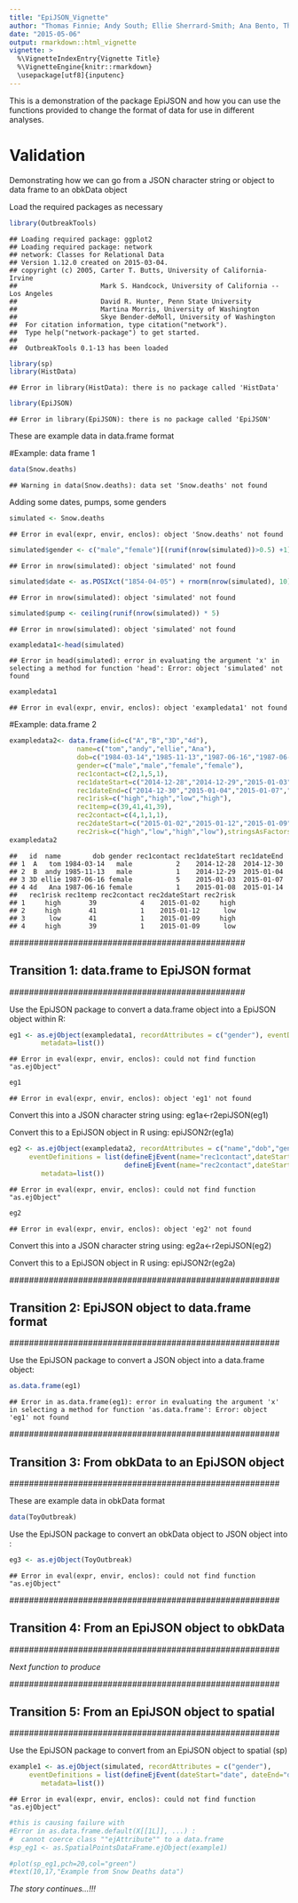 ```yaml
---
title: "EpiJSON_Vignette"
author: "Thomas Finnie; Andy South; Ellie Sherrard-Smith; Ana Bento, Thibaut Jombart"
date: "2015-05-06"
output: rmarkdown::html_vignette
vignette: >
  %\VignetteIndexEntry{Vignette Title}
  %\VignetteEngine{knitr::rmarkdown}
  \usepackage[utf8]{inputenc}
---
```


This is a demonstration of the package EpiJSON and how you can use the functions provided to change the format of data for use in different analyses.

# Validation

Demonstrating how we can go from a JSON character string or object to data frame to an obkData object

Load the required packages as necessary

```r
library(OutbreakTools)
```

```
## Loading required package: ggplot2
## Loading required package: network
## network: Classes for Relational Data
## Version 1.12.0 created on 2015-03-04.
## copyright (c) 2005, Carter T. Butts, University of California-Irvine
##                     Mark S. Handcock, University of California -- Los Angeles
##                     David R. Hunter, Penn State University
##                     Martina Morris, University of Washington
##                     Skye Bender-deMoll, University of Washington
##  For citation information, type citation("network").
##  Type help("network-package") to get started.
## 
##  OutbreakTools 0.1-13 has been loaded
```

```r
library(sp)
library(HistData)
```

```
## Error in library(HistData): there is no package called 'HistData'
```

```r
library(EpiJSON)
```

```
## Error in library(EpiJSON): there is no package called 'EpiJSON'
```


These are example data in data.frame format

#Example: data frame 1

```r
data(Snow.deaths)
```

```
## Warning in data(Snow.deaths): data set 'Snow.deaths' not found
```
Adding some dates, pumps, some genders 

```r
simulated <- Snow.deaths
```

```
## Error in eval(expr, envir, enclos): object 'Snow.deaths' not found
```

```r
simulated$gender <- c("male","female")[(runif(nrow(simulated))>0.5) +1]
```

```
## Error in nrow(simulated): object 'simulated' not found
```

```r
simulated$date <- as.POSIXct("1854-04-05") + rnorm(nrow(simulated), 10) * 86400
```

```
## Error in nrow(simulated): object 'simulated' not found
```

```r
simulated$pump <- ceiling(runif(nrow(simulated)) * 5)
```

```
## Error in nrow(simulated): object 'simulated' not found
```

```r
exampledata1<-head(simulated)
```

```
## Error in head(simulated): error in evaluating the argument 'x' in selecting a method for function 'head': Error: object 'simulated' not found
```

```r
exampledata1
```

```
## Error in eval(expr, envir, enclos): object 'exampledata1' not found
```

#Example: data.frame 2

```r
exampledata2<- data.frame(id=c("A","B","3D","4d"),
                 name=c("tom","andy","ellie","Ana"),
                 dob=c("1984-03-14","1985-11-13","1987-06-16","1987-06-16"),
                 gender=c("male","male","female","female"),
                 rec1contact=c(2,1,5,1),
                 rec1dateStart=c("2014-12-28","2014-12-29","2015-01-03","2015-01-08"),
                 rec1dateEnd=c("2014-12-30","2015-01-04","2015-01-07","2015-01-14"),
                 rec1risk=c("high","high","low","high"),  
                 rec1temp=c(39,41,41,39),
                 rec2contact=c(4,1,1,1),
                 rec2dateStart=c("2015-01-02","2015-01-12","2015-01-09","2015-01-09"),
                 rec2risk=c("high","low","high","low"),stringsAsFactors=FALSE)
exampledata2
```

```
##   id  name        dob gender rec1contact rec1dateStart rec1dateEnd
## 1  A   tom 1984-03-14   male           2    2014-12-28  2014-12-30
## 2  B  andy 1985-11-13   male           1    2014-12-29  2015-01-04
## 3 3D ellie 1987-06-16 female           5    2015-01-03  2015-01-07
## 4 4d   Ana 1987-06-16 female           1    2015-01-08  2015-01-14
##   rec1risk rec1temp rec2contact rec2dateStart rec2risk
## 1     high       39           4    2015-01-02     high
## 2     high       41           1    2015-01-12      low
## 3      low       41           1    2015-01-09     high
## 4     high       39           1    2015-01-09      low
```

################################################
## Transition 1: data.frame to EpiJSON format ##
################################################

Use the EpiJSON package to convert a data.frame object into a EpiJSON object within R:


```r
eg1 <- as.ejObject(exampledata1, recordAttributes = c("gender"), eventDefinitions = list(defineEjEvent(dateStart="date", dateEnd="date", name=NA, location=list(x="x", y="y", proj4string=""), attributes="pump")),
 		metadata=list())
```

```
## Error in eval(expr, envir, enclos): could not find function "as.ejObject"
```

```r
eg1
```

```
## Error in eval(expr, envir, enclos): object 'eg1' not found
```

Convert this into a JSON character string
using: eg1a<-r2epiJSON(eg1)


Convert this to a EpiJSON object in R
using: epiJSON2r(eg1a)



```r
eg2 <- as.ejObject(exampledata2, recordAttributes = c("name","dob","gender"),
     eventDefinitions = list(defineEjEvent(name="rec1contact",dateStart="rec1dateStart", dateEnd="rec1dateEnd", attributes=list("rec1risk","rec1temp")),
                             defineEjEvent(name="rec2contact",dateStart="rec2dateStart", dateEnd="rec2dateStart", attributes="rec2risk")),
 		metadata=list())
```

```
## Error in eval(expr, envir, enclos): could not find function "as.ejObject"
```

```r
eg2
```

```
## Error in eval(expr, envir, enclos): object 'eg2' not found
```

Convert this into a JSON character string
using: eg2a<-r2epiJSON(eg2)


Convert this to a EpiJSON object in R
using: epiJSON2r(eg2a)

#######################################################
## Transition 2: EpiJSON object to data.frame format ##
#######################################################

Use the EpiJSON package to convert a JSON object into a data.frame object:

```r
as.data.frame(eg1)
```

```
## Error in as.data.frame(eg1): error in evaluating the argument 'x' in selecting a method for function 'as.data.frame': Error: object 'eg1' not found
```

#######################################################
## Transition 3: From obkData to an EpiJSON object   ##
#######################################################

These are example data in obkData format

```r
data(ToyOutbreak) 
```

Use the EpiJSON package to convert an obkData object to JSON object into :

```r
eg3 <- as.ejObject(ToyOutbreak)
```

```
## Error in eval(expr, envir, enclos): could not find function "as.ejObject"
```

#######################################################
## Transition 4: From an EpiJSON object to obkData   ##
#######################################################

*Next function to produce*


#######################################################
## Transition 5: From an EpiJSON object to spatial   ##
#######################################################

Use the EpiJSON package to convert from an EpiJSON object to spatial (sp)

```r
example1 <- as.ejObject(simulated, recordAttributes = c("gender"),
     eventDefinitions = list(defineEjEvent(dateStart="date", dateEnd="date", name=NA, location=list(x="x", y="y", proj4string=""), attributes="pump")),
 		metadata=list())
```

```
## Error in eval(expr, envir, enclos): could not find function "as.ejObject"
```

```r
#this is causing failure with
#Error in as.data.frame.default(X[[1L]], ...) : 
#  cannot coerce class ""ejAttribute"" to a data.frame
#sp_eg1 <- as.SpatialPointsDataFrame.ejObject(example1)

#plot(sp_eg1,pch=20,col="green")
#text(10,17,"Example from Snow Deaths data")
```

*The story continues...!!!*
